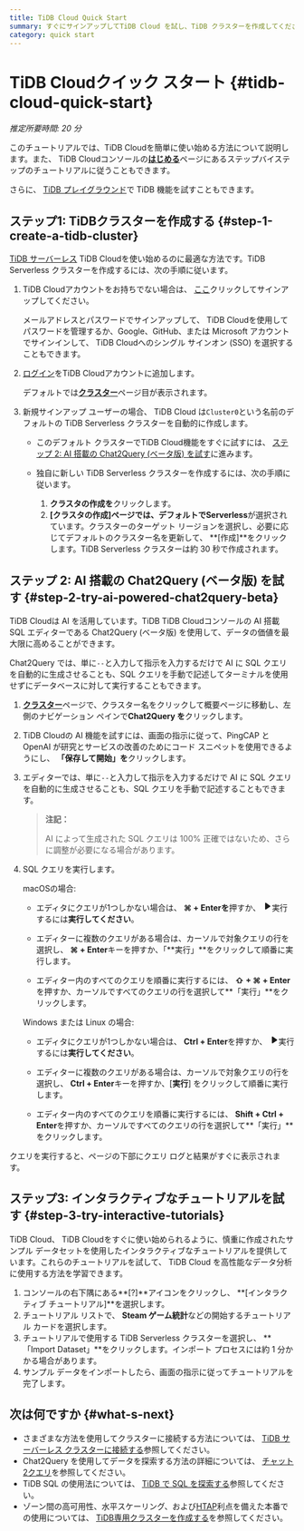 ```yaml
---
title: TiDB Cloud Quick Start
summary: すぐにサインアップしてTiDB Cloud を試し、TiDB クラスターを作成してください。
category: quick start
---
```


# TiDB Cloudクイック スタート {#tidb-cloud-quick-start}

*推定所要時間: 20 分*

このチュートリアルでは、TiDB Cloudを簡単に使い始める方法について説明します。また、 TiDB Cloudコンソールの[**はじめる**](https://tidbcloud.com/console/getting-started)ページにあるステップバイステップのチュートリアルに従うこともできます。

さらに、 [TiDB プレイグラウンド](https://play.tidbcloud.com/?utm_source=docs&#x26;utm_medium=tidb_cloud_quick_start)で TiDB 機能を試すこともできます。

## ステップ1: TiDBクラスターを作成する {#step-1-create-a-tidb-cluster}

[TiDB サーバーレス](/tidb-cloud/select-cluster-tier.md#tidb-serverless) TiDB Cloudを使い始めるのに最適な方法です。TiDB Serverless クラスターを作成するには、次の手順に従います。

1.  TiDB Cloudアカウントをお持ちでない場合は、 [ここ](https://tidbcloud.com/free-trial)クリックしてサインアップしてください。

    メールアドレスとパスワードでサインアップして、 TiDB Cloudを使用してパスワードを管理するか、Google、GitHub、または Microsoft アカウントでサインインして、 TiDB Cloudへのシングル サインオン (SSO) を選択することもできます。

2.  [ログイン](https://tidbcloud.com/)をTiDB Cloudアカウントに追加します。

    デフォルトでは[**クラスター**](https://tidbcloud.com/console/clusters)ページ目が表示されます。

3.  新規サインアップ ユーザーの場合、 TiDB Cloud は`Cluster0`という名前のデフォルトの TiDB Serverless クラスターを自動的に作成します。

    -   このデフォルト クラスターでTiDB Cloud機能をすぐに試すには、 [ステップ 2: AI 搭載の Chat2Query (ベータ版) を試す](#step-2-try-ai-powered-chat2query-beta)に進みます。
    -   独自に新しい TiDB Serverless クラスターを作成するには、次の手順に従います。

        1.  **クラスタの作成を**クリックします。
        2.  **[クラスタの作成]**ページでは、デフォルトで**Serverless**が選択されています。クラスターのターゲット リージョンを選択し、必要に応じてデフォルトのクラスター名を更新して、 **[作成]**をクリックします。TiDB Serverless クラスターは約 30 秒で作成されます。

## ステップ 2: AI 搭載の Chat2Query (ベータ版) を試す {#step-2-try-ai-powered-chat2query-beta}

TiDB Cloudは AI を活用しています。TiDB TiDB Cloudコンソールの AI 搭載 SQL エディターである Chat2Query (ベータ版) を使用して、データの価値を最大限に高めることができます。

Chat2Query では、単に`--`と入力して指示を入力するだけで AI に SQL クエリを自動的に生成させることも、SQL クエリを手動で記述してターミナルを使用せずにデータベースに対して実行することもできます。

1.  [**クラスター**](https://tidbcloud.com/console/clusters)ページで、クラスター名をクリックして概要ページに移動し、左側のナビゲーション ペインで**Chat2Query を**クリックします。

2.  TiDB Cloudの AI 機能を試すには、画面の指示に従って、PingCAP と OpenAI が研究とサービスの改善のためにコード スニペットを使用できるようにし、 **「保存して開始」を**クリックします。

3.  エディターでは、単に`--`と入力して指示を入力するだけで AI に SQL クエリを自動的に生成させることも、SQL クエリを手動で記述することもできます。

    > **注記：**
    >
    > AI によって生成された SQL クエリは 100% 正確ではないため、さらに調整が必要になる場合があります。

4.  SQL クエリを実行します。

    <SimpleTab>
     <div label="macOS">

    macOSの場合:

    -   エディタにクエリが1つしかない場合は、 **⌘ + Enterを**押すか、 <svg width="1rem" height="1rem" viewBox="0 0 24 24" fill="none" xmlns="http://www.w3.org/2000/svg"><path d="M6.70001 20.7756C6.01949 20.3926 6.00029 19.5259 6.00034 19.0422L6.00034 12.1205L6 5.33028C6 4.75247 6.00052 3.92317 6.38613 3.44138C6.83044 2.88625 7.62614 2.98501 7.95335 3.05489C8.05144 3.07584 8.14194 3.12086 8.22438 3.17798L19.2865 10.8426C19.2955 10.8489 19.304 10.8549 19.3126 10.8617C19.4069 10.9362 20 11.4314 20 12.1205C20 12.7913 19.438 13.2784 19.3212 13.3725C19.307 13.3839 19.2983 13.3902 19.2831 13.4002C18.8096 13.7133 8.57995 20.4771 8.10002 20.7756C7.60871 21.0812 7.22013 21.0683 6.70001 20.7756Z" fill="currentColor"></path></svg>実行するには**実行してください**。

    -   エディターに複数のクエリがある場合は、カーソルで対象クエリの行を選択し、 **⌘ + Enter**キーを押すか、「**実行」**をクリックして順番に実行します。

    -   エディター内のすべてのクエリを順番に実行するには、 **⇧ + ⌘ + Enter**を押すか、カーソルですべてのクエリの行を選択して**「実行」**をクリックします。

    </div>

    <div label="Windows/Linux">

    Windows または Linux の場合:

    -   エディタにクエリが1つしかない場合は、 **Ctrl + Enter**を押すか、 <svg width="1rem" height="1rem" viewBox="0 0 24 24" fill="none" xmlns="http://www.w3.org/2000/svg"><path d="M6.70001 20.7756C6.01949 20.3926 6.00029 19.5259 6.00034 19.0422L6.00034 12.1205L6 5.33028C6 4.75247 6.00052 3.92317 6.38613 3.44138C6.83044 2.88625 7.62614 2.98501 7.95335 3.05489C8.05144 3.07584 8.14194 3.12086 8.22438 3.17798L19.2865 10.8426C19.2955 10.8489 19.304 10.8549 19.3126 10.8617C19.4069 10.9362 20 11.4314 20 12.1205C20 12.7913 19.438 13.2784 19.3212 13.3725C19.307 13.3839 19.2983 13.3902 19.2831 13.4002C18.8096 13.7133 8.57995 20.4771 8.10002 20.7756C7.60871 21.0812 7.22013 21.0683 6.70001 20.7756Z" fill="currentColor"></path></svg>実行するには**実行してください**。

    -   エディターに複数のクエリがある場合は、カーソルで対象クエリの行を選択し、 **Ctrl + Enter**キーを押すか、[**実行**] をクリックして順番に実行します。

    -   エディター内のすべてのクエリを順番に実行するには、 **Shift + Ctrl + Enter**を押すか、カーソルですべてのクエリの行を選択して**「実行」**をクリックします。

    </div>
     </SimpleTab>

クエリを実行すると、ページの下部にクエリ ログと結果がすぐに表示されます。

## ステップ3: インタラクティブなチュートリアルを試す {#step-3-try-interactive-tutorials}

TiDB Cloud、 TiDB Cloudをすぐに使い始められるように、慎重に作成されたサンプル データセットを使用したインタラクティブなチュートリアルを提供しています。これらのチュートリアルを試して、 TiDB Cloud を高性能なデータ分析に使用する方法を学習できます。

1.  コンソールの右下隅にある**[?]**アイコンをクリックし、 **[インタラクティブ チュートリアル]**を選択します。
2.  チュートリアル リストで、 **Steam ゲーム統計**などの開始するチュートリアル カードを選択します。
3.  チュートリアルで使用する TiDB Serverless クラスターを選択し、 **「Import Dataset」**をクリックします。インポート プロセスには約 1 分かかる場合があります。
4.  サンプル データをインポートしたら、画面の指示に従ってチュートリアルを完了します。

## 次は何ですか {#what-s-next}

-   さまざまな方法を使用してクラスターに接続する方法については、 [TiDB サーバーレス クラスターに接続する](/tidb-cloud/connect-to-tidb-cluster-serverless.md)参照してください。
-   Chat2Query を使用してデータを探索する方法の詳細については、 [チャット2クエリ](/tidb-cloud/explore-data-with-chat2query.md)を参照してください。
-   TiDB SQL の使用法については、 [TiDB で SQL を探索する](/basic-sql-operations.md)参照してください。
-   ゾーン間の高可用性、水平スケーリング、および[HTAP](https://en.wikipedia.org/wiki/Hybrid_transactional/analytical_processing)利点を備えた本番での使用については、 [TiDB専用クラスターを作成する](/tidb-cloud/create-tidb-cluster.md)を参照してください。
